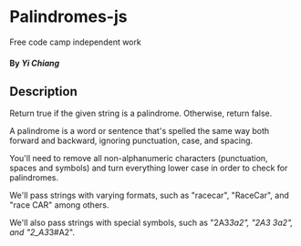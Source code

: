 # Palindromes-js
Free code camp independent work

#### By _**Yi Chiang**_

## Description

Return true if the given string is a palindrome. Otherwise, return false.

A palindrome is a word or sentence that's spelled the same way both forward and backward, ignoring punctuation, case, and spacing.

You'll need to remove all non-alphanumeric characters (punctuation, spaces and symbols) and turn everything lower case in order to check for palindromes.

We'll pass strings with varying formats, such as "racecar", "RaceCar", and "race CAR" among others.

We'll also pass strings with special symbols, such as "2A3*3a2", "2A3 3a2", and "2_A3*3#A2".
